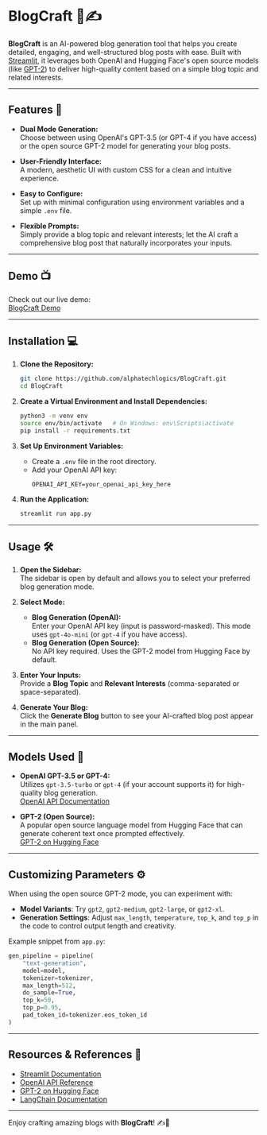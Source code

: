 # BlogCraft 📝✍️

**BlogCraft** is an AI-powered blog generation tool that helps you create detailed, engaging, and well-structured blog posts with ease. Built with [Streamlit](https://streamlit.io), it leverages both OpenAI and Hugging Face's open source models (like [GPT-2](https://huggingface.co/gpt2)) to deliver high-quality content based on a simple blog topic and related interests.

---

## Features 🚀

- **Dual Mode Generation:**  
  Choose between using OpenAI's GPT-3.5 (or GPT-4 if you have access) or the open source GPT-2 model for generating your blog posts.

- **User-Friendly Interface:**  
  A modern, aesthetic UI with custom CSS for a clean and intuitive experience.

- **Easy to Configure:**  
  Set up with minimal configuration using environment variables and a simple `.env` file.

- **Flexible Prompts:**  
  Simply provide a blog topic and relevant interests; let the AI craft a comprehensive blog post that naturally incorporates your inputs.

---

## Demo 📺

Check out our live demo:  
[BlogCraft Demo](https://your-demo-url-here.com)

---

## Installation 💻

1. **Clone the Repository:**

   ```bash
   git clone https://github.com/alphatechlogics/BlogCraft.git
   cd BlogCraft
   ```

2. **Create a Virtual Environment and Install Dependencies:**

   ```bash
   python3 -m venv env
   source env/bin/activate   # On Windows: env\Scripts\activate
   pip install -r requirements.txt
   ```

3. **Set Up Environment Variables:**

   - Create a `.env` file in the root directory.
   - Add your OpenAI API key:
     ```env
     OPENAI_API_KEY=your_openai_api_key_here
     ```

4. **Run the Application:**
   ```bash
   streamlit run app.py
   ```

---

## Usage 🛠️

1. **Open the Sidebar:**  
   The sidebar is open by default and allows you to select your preferred blog generation mode.

2. **Select Mode:**

   - **Blog Generation (OpenAI):**  
     Enter your OpenAI API key (input is password-masked). This mode uses `gpt-4o-mini` (or `gpt-4` if you have access).
   - **Blog Generation (Open Source):**  
     No API key required. Uses the GPT-2 model from Hugging Face by default.

3. **Enter Your Inputs:**  
   Provide a **Blog Topic** and **Relevant Interests** (comma-separated or space-separated).

4. **Generate Your Blog:**  
   Click the **Generate Blog** button to see your AI-crafted blog post appear in the main panel.

---

## Models Used 🤖

- **OpenAI GPT-3.5 or GPT-4:**  
  Utilizes `gpt-3.5-turbo` or `gpt-4` (if your account supports it) for high-quality blog generation.  
  [OpenAI API Documentation](https://platform.openai.com/docs/api-reference)

- **GPT-2 (Open Source):**  
  A popular open source language model from Hugging Face that can generate coherent text once prompted effectively.  
  [GPT-2 on Hugging Face](https://huggingface.co/gpt2)

---

## Customizing Parameters ⚙️

When using the open source GPT-2 mode, you can experiment with:

- **Model Variants**: Try `gpt2`, `gpt2-medium`, `gpt2-large`, or `gpt2-xl`.
- **Generation Settings**: Adjust `max_length`, `temperature`, `top_k`, and `top_p` in the code to control output length and creativity.

Example snippet from `app.py`:

```python
gen_pipeline = pipeline(
    "text-generation",
    model=model,
    tokenizer=tokenizer,
    max_length=512,
    do_sample=True,
    top_k=50,
    top_p=0.95,
    pad_token_id=tokenizer.eos_token_id
)
```

---

## Resources & References 🔗

- [Streamlit Documentation](https://docs.streamlit.io)
- [OpenAI API Reference](https://platform.openai.com/docs/api-reference)
- [GPT-2 on Hugging Face](https://huggingface.co/gpt2)
- [LangChain Documentation](https://python.langchain.com/)

---

Enjoy crafting amazing blogs with **BlogCraft**! ✍️📝
